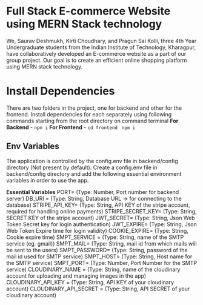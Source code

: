 # Full Stack E-commerce Website using MERN Stack technology
We, Saurav Deshmukh, Kirti Choudhary, and Pragun Sai Kolli, three 4th Year Undergraduate students from the Indian Institute of Technology, Kharagpur, have collaboratively developed an E-commerce website as a part of our group project. Our goal is to create an efficient online shopping platform using MERN stack technology.
# Install Dependencies
There are two folders in the project, one for backend and other for the frontend. Install dependencies for each separately using following commands starting from the root directory on command terminal 
**For Backend** - `npm i`
**For Frontend** - `cd frontend` ` npm i`

## Env Variables
The application is controlled by the config.env file in backend/config directory (Not present by default). Create a config.env file in backend/config directory and add the following essential environment variables in order to use the app.

**Essential Variables**
PORT= (Type: Number, Port number for backend server)
DB_URI = (Type: String, Database URL -> for connecting to the database)
STRIPE_API_KEY= (Type: String, API KEY of the stripe account, required for handling online payments)
STRIPE_SECRET_KEY= (Type: String, SECRET KEY of the stripe account)
JWT_SECRET= (Type: String, Json Web Token Secret key for login authentication)
JWT_EXPIRE= (Type: String, Json Web Token Expire time for login validity)
COOKIE_EXPIRE= (Type: String, Cookie expire time)
SMPT_SERVICE = (Type: String, name of the SMTP service (eg. gmail))
SMPT_MAIL= (Type: String, mail id from which mails will be sent to the users)
SMPT_PASSWORD= (Type: String, password of the mail id used for SMTP service)
SMPT_HOST= (Type: String, Host name for the SMTP service)
SMPT_PORT= (Type: Number, Port Number for the SMTP service)
CLOUDINARY_NAME = (Type: String, name of the cloudinary account for uploading and managing images in the app)
CLOUDINARY_API_KEY = (Type: String, API KEY of your cloudinary account)
CLOUDINARY_API_SECRET = (Type: String, API SECRET of your cloudinary account)
